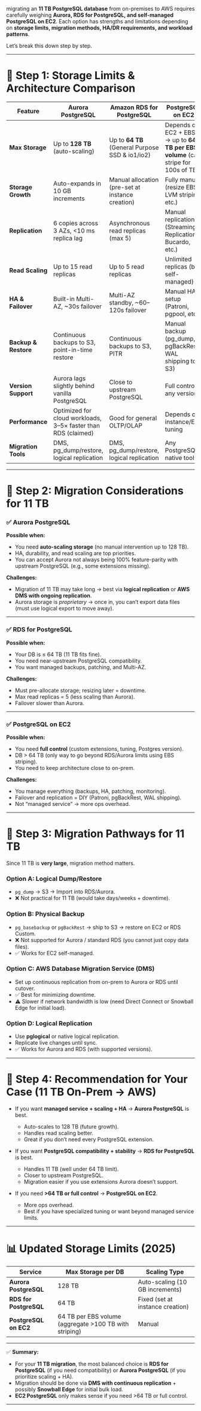 migrating an **11 TB PostgreSQL database** from on-premises to AWS requires carefully weighing **Aurora, RDS for PostgreSQL, and self-managed PostgreSQL on EC2**. Each option has strengths and limitations depending on **storage limits, migration methods, HA/DR requirements, and workload patterns**.

Let’s break this down step by step.

---

# 🔑 Step 1: Storage Limits & Architecture Comparison

| Feature              | **Aurora PostgreSQL**                                         | **Amazon RDS for PostgreSQL**                    | **PostgreSQL on EC2**                                                             |
| -------------------- | ------------------------------------------------------------- | ------------------------------------------------ | --------------------------------------------------------------------------------- |
| **Max Storage**      | Up to **128 TB** (auto-scaling)                               | Up to **64 TB** (General Purpose SSD & io1/io2)  | Depends on EC2 + EBS → up to **64 TB per EBS volume** (can stripe for 100s of TB) |
| **Storage Growth**   | Auto-expands in 10 GB increments                              | Manual allocation (pre-set at instance creation) | Fully manual (resize EBS, LVM striping, etc.)                                     |
| **Replication**      | 6 copies across 3 AZs, <10 ms replica lag                     | Asynchronous read replicas (max 5)               | Manual replication (Streaming Replication, Bucardo, etc.)                         |
| **Read Scaling**     | Up to 15 read replicas                                        | Up to 5 read replicas                            | Unlimited replicas (but self-managed)                                             |
| **HA & Failover**    | Built-in Multi-AZ, \~30s failover                             | Multi-AZ standby, \~60–120s failover             | Manual HA setup (Patroni, pgpool, etc.)                                           |
| **Backup & Restore** | Continuous backups to S3, point-in-time restore               | Continuous backups to S3, PITR                   | Manual backup (pg\_dump, pgBackRest, WAL shipping to S3)                          |
| **Version Support**  | Aurora lags slightly behind vanilla PostgreSQL                | Close to upstream PostgreSQL                     | Full control, any version                                                         |
| **Performance**      | Optimized for cloud workloads, 3–5× faster than RDS (claimed) | Good for general OLTP/OLAP                       | Depends on instance/EBS tuning                                                    |
| **Migration Tools**  | DMS, pg\_dump/restore, logical replication                    | DMS, pg\_dump/restore, logical replication       | Any PostgreSQL-native tool                                                        |

---

# 🔑 Step 2: Migration Considerations for 11 TB

### ✅ Aurora PostgreSQL

**Possible when:**

* You need **auto-scaling storage** (no manual intervention up to 128 TB).
* HA, durability, and read scaling are top priorities.
* You can accept Aurora not always being 100% feature-parity with upstream PostgreSQL (e.g., some extensions missing).

**Challenges:**

* Migration of 11 TB may take long → best via **logical replication** or **AWS DMS with ongoing replication**.
* Aurora storage is *proprietary* → once in, you can’t export data files (must use logical export to move away).

---

### ✅ RDS for PostgreSQL

**Possible when:**

* Your DB is ≤ 64 TB (11 TB fits fine).
* You need near-upstream PostgreSQL compatibility.
* You want managed backups, patching, and Multi-AZ.

**Challenges:**

* Must pre-allocate storage; resizing later = downtime.
* Max read replicas = 5 (less scaling than Aurora).
* Failover slower than Aurora.

---

### ✅ PostgreSQL on EC2

**Possible when:**

* You need **full control** (custom extensions, tuning, Postgres version).
* DB > 64 TB (only way to go beyond RDS/Aurora limits using EBS striping).
* You need to keep architecture close to on-prem.

**Challenges:**

* You manage everything (backups, HA, patching, monitoring).
* Failover and replication = DIY (Patroni, pgBackRest, WAL shipping).
* Not “managed service” → more ops overhead.

---

# 🔑 Step 3: Migration Pathways for 11 TB

Since 11 TB is **very large**, migration method matters.

### **Option A: Logical Dump/Restore**

* `pg_dump` → S3 → Import into RDS/Aurora.
* ❌ Not practical for 11 TB (would take days/weeks + downtime).

### **Option B: Physical Backup**

* `pg_basebackup` or `pgBackRest` → ship to S3 → restore on EC2 or RDS Custom.
* ❌ Not supported for Aurora / standard RDS (you cannot just copy data files).
* ✅ Works for EC2 self-managed.

### **Option C: AWS Database Migration Service (DMS)**

* Set up continuous replication from on-prem to Aurora or RDS until cutover.
* ✅ Best for minimizing downtime.
* ⚠ Slower if network bandwidth is low (need Direct Connect or Snowball Edge for initial load).

### **Option D: Logical Replication**

* Use **pglogical** or native logical replication.
* Replicate live changes until sync.
* ✅ Works for Aurora and RDS (with supported versions).

---

# 🔑 Step 4: Recommendation for Your Case (11 TB On-Prem → AWS)

* If you want **managed service + scaling + HA** → **Aurora PostgreSQL** is best.

  * Auto-scales to 128 TB (future growth).
  * Handles read scaling better.
  * Great if you don’t need every PostgreSQL extension.

* If you want **PostgreSQL compatibility + stability** → **RDS for PostgreSQL** is best.

  * Handles 11 TB (well under 64 TB limit).
  * Closer to upstream PostgreSQL.
  * Migration easier if you use extensions Aurora doesn’t support.

* If you need **>64 TB or full control** → **PostgreSQL on EC2**.

  * More ops overhead.
  * Best if you have specialized tuning or want beyond managed service limits.

---

# 📊 Updated Storage Limits (2025)

| Service                | Max Storage per DB                                     | Scaling Type                     |
| ---------------------- | ------------------------------------------------------ | -------------------------------- |
| **Aurora PostgreSQL**  | 128 TB                                                 | Auto-scaling (10 GB increments)  |
| **RDS for PostgreSQL** | 64 TB                                                  | Fixed (set at instance creation) |
| **PostgreSQL on EC2**  | 64 TB per EBS volume (aggregate >100 TB with striping) | Manual                           |

---

✅ **Summary:**

* For your **11 TB migration**, the most balanced choice is **RDS for PostgreSQL** (if you need compatibility) or **Aurora PostgreSQL** (if you prioritize scaling + HA).
* Migration should be done via **DMS with continuous replication** + possibly **Snowball Edge** for initial bulk load.
* **EC2 PostgreSQL** only makes sense if you need >64 TB or full control.

---
